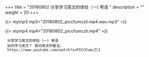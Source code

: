 +++
title = "20180802  分享学习英文的体验（一) 粤语 "
description = ""
weight = 20
+++

{{< mymp3 mp3="20180802_piccfumczli.mp4.wav.mp3" >}}

{{< mymp4 mp4="20180802_piccfumczli.mp4" >}}

     分享学习英文的体验（一) 粤语 
     如何学习英文？ 我对英文的看法。 
     https://www.youtube.com/watch?v=PICCFumcZlI 
